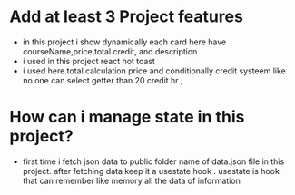 # Add at least 3 Project features
* in this project i show dynamically each card here have courseName,price,total credit, and description
* i used in this project react hot toast
* i used here total calculation price and conditionally credit systeem like no one can select getter than 20 credit hr ;



# How can i manage state in this project?
* first time i fetch json data to public folder name of data.json file in this project. after fetching data keep it a usestate hook . usestate is hook that can remember like memory all the data of information
